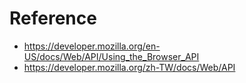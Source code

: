 
# Reference
* https://developer.mozilla.org/en-US/docs/Web/API/Using_the_Browser_API
* https://developer.mozilla.org/zh-TW/docs/Web/API